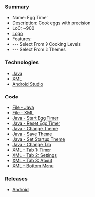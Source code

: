### Summary
- Name: Egg Timer
- Description: Cook eggs with precision
- LoC: ~900
- [Logo](https://github.com/Sinc0/AndroidEggTimerApp/blob/master/app/src/main/res/mipmap-xxxhdpi/ic_launcher.png)
- Features:
- \--- Select From 9 Cooking Levels
- \--- Select From 3 Themes

### Technologies
- [Java](https://www.java.com/en/)
- [XML](https://en.wikipedia.org/wiki/XML)
- [Android Studio](https://developer.android.com/studio)

### Code
- [File - Java](https://github.com/Sinc0/AndroidEggTimerApp/blob/master/app/src/main/java/android/egg/timer/MainActivity.java)
- [File - XML](https://github.com/Sinc0/AndroidEggTimerApp/blob/master/app/src/main/res/layout/activity_main.xml)
- [Java - Start Egg Timer](https://github.com/Sinc0/AndroidEggTimer/blob/master/app/src/main/java/android/egg/timer/MainActivity.java#L202-L272)
- [Java - Reset Egg Timer](https://github.com/Sinc0/AndroidEggTimer/blob/master/app/src/main/java/android/egg/timer/MainActivity.java#L150-L181)
- [Java - Change Theme](https://github.com/Sinc0/AndroidEggTimer/blob/master/app/src/main/java/android/egg/timer/MainActivity.java#L292-L315)
- [Java - Save Theme](https://github.com/Sinc0/AndroidEggTimer/blob/master/app/src/main/java/android/egg/timer/MainActivity.java#L318-L339)
- [Java - Set Startup Theme](https://github.com/Sinc0/AndroidEggTimer/blob/master/app/src/main/java/android/egg/timer/MainActivity.java#L318-L339)
- [Java - Change Tab](https://github.com/Sinc0/AndroidEggTimer/blob/master/app/src/main/java/android/egg/timer/MainActivity.java#L275-L289)
- [XML - Tab 1: Timer](https://github.com/Sinc0/AndroidEggTimer/blob/master/app/src/main/res/layout/activity_main.xml#L12-L275)
- [XML - Tab 2: Settings](https://github.com/Sinc0/AndroidEggTimer/blob/master/app/src/main/res/layout/activity_main.xml#L277-L378)
- [XML - Tab 3: About](https://github.com/Sinc0/AndroidEggTimer/blob/master/app/src/main/res/layout/activity_main.xml#L380-L487)
- [XML - Bottom Menu](https://github.com/Sinc0/AndroidEggTimer/blob/master/app/src/main/res/layout/activity_main.xml#L489-L650)

### Releases
- [Android](https://github.com/Sinc0/AndroidEggTimer/releases/tag/1.0.0)

